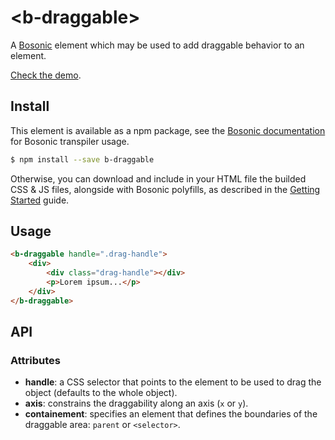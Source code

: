 # &lt;b-draggable&gt;

A [Bosonic](http://bosonic.github.io) element which may be used to add draggable behavior to an element.

[Check the demo](http://bosonic.github.io/demos.html).

## Install

This element is available as a npm package, see the [Bosonic documentation](http://bosonic.github.io/documentation.html) for Bosonic transpiler usage.

```sh
$ npm install --save b-draggable
```

Otherwise, you can download and include in your HTML file the builded CSS & JS files, alongside with Bosonic polyfills, as described in the [Getting Started](http://bosonic.github.io/getting-started.html) guide.

## Usage

```html
<b-draggable handle=".drag-handle">
    <div>
        <div class="drag-handle"></div>
        <p>Lorem ipsum...</p>
    </div>
</b-draggable>
```

## API

### Attributes
- __handle__: a CSS selector that points to the element to be used to drag the object (defaults to the whole object).
- __axis__: constrains the draggability along an axis (`x` or `y`).
- __containement__: specifies an element that defines the boundaries of the draggable area: `parent` or `<selector>`.
